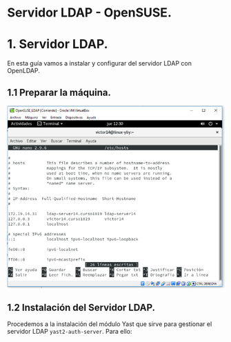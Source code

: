 # Servidor LDAP - OpenSUSE.

# 1. Servidor LDAP.

En esta guía vamos a instalar y configurar del servidor LDAP con OpenLDAP.

## 1.1 Preparar la máquina.

![](./img/img1.PNG)

## 1.2 Instalación del Servidor LDAP.

Procedemos a la instalación del módulo Yast que sirve para gestionar el servidor LDAP `yast2-auth-server`. Para ello:
